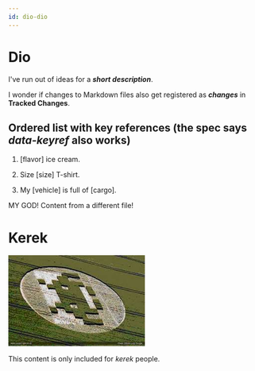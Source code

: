 ```yaml
---
id: dio-dio
---
```


# Dio

I've run out of ideas for a ***short description***.

I wonder if changes to Markdown files also get registered as ***changes*** in **Tracked Changes**.

## Ordered list with key references (the spec says *data-keyref* also works)

1. [flavor] ice cream.

2. Size [size] T-shirt.

3. My [vehicle] is full of [cargo].

<p id="content" class="conref">MY GOD! Content from a different file!</p>

<div data-props="kerek">
<h1>Kerek</h1>

<img src="images/circle-invader.jpg" alt="CIRCLE INVADER"/>

<p>This content is only included for <em>kerek</em> people.</p>
</div>
